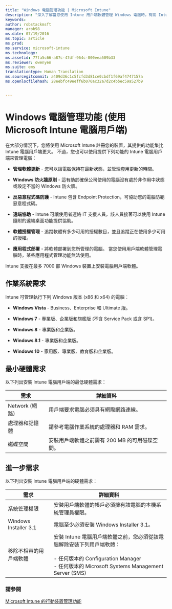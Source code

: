 ```yaml
---
title: "Windows 電腦管理功能 | Microsoft Intune"
description: "深入了解當您使用 Intune 用戶端軟體管理 Windows 電腦時，有關 Intune 的功能。"
keywords: 
author: robstackmsft
manager: arob98
ms.date: 07/19/2016
ms.topic: article
ms.prod: 
ms.service: microsoft-intune
ms.technology: 
ms.assetid: 77fa5c66-a87c-47df-964c-800eea509b33
ms.reviewer: owenyen
ms.suite: ems
translationtype: Human Translation
ms.sourcegitcommit: a409d36c1c5fcfd3d81ce0cbdf1f69af4747157a
ms.openlocfilehash: 28eebfc49eeff6b070ac32a7d2c4bbec59a527b9


---
```


# Windows 電腦管理功能 (使用 Microsoft Intune 電腦用戶端)
在大部分情況下，您將使用 Microsoft Intune 註冊您的裝置，其提供的功能集比 Intune 電腦用戶端更大。 不過，您也可以使用提供下列功能的 Intune 電腦用戶端來管理電腦︰

-   **管理軟體更新** - 您可以讓電腦保持在最新狀態，並管理套用更新的時間。

-   **Windows 防火牆原則** - 這有助於確保公司使用的電腦沒有處於非作用中狀態或設定不當的 Windows 防火牆。

-   **反惡意程式碼防護** - Intune 包含 Endpoint Protection，可協助您的電腦防範惡意程式碼。

-   **遠端協助** - Intune 可讓使用者連絡 IT 支援人員，該人員接著可以使用 Intune <!--- (requires TeamViewer software)---> 隨附的遠端桌面功能提供協助。

-   **軟體授權管理** - 追蹤軟體有多少可用的授權數目，並且追蹤正在使用多少可用的授權。
-   **應用程式部署** - 將軟體部署到您所管理的電腦。 當您使用用戶端軟體管理電腦時，某些應用程式管理功能無法使用。


Intune 支援在最多 7000 部 Windows 裝置上安裝電腦用戶端軟體。

## 作業系統需求
Intune 可管理執行下列 Windows 版本 (x86 和 x64) 的電腦︰


-   **Windows Vista** - Business、Enterprise 和 Ultimate 版。

-   **Windows 7** - 專業版、企業版和旗艦版 (不含 Service Pack 或含 SP1)。

-   **Windows 8** - 專業版和企業版。

-   **Windows 8.1** - 專業版和企業版。

- **Windows 10** - 家用版、專業版、教育版和企業版。


## 最小硬體需求
以下列出安裝 Intune 電腦用戶端的最低硬體需求：

|需求|詳細資料|
|---------------|--------------------|
|Network (網路)|用戶端要求電腦必須具有網際網路連線。|
|處理器和記憶體|請參考電腦作業系統的處理器和 RAM 需求。|
|磁碟空間|安裝用戶端軟體之前需有 200 MB 的可用磁碟空間。|

## 進一步需求
以下列出安裝 Intune 電腦用戶端的硬體需求：

|需求|詳細資料|
|---------------|--------------------|
|系統管理權限|安裝用戶端軟體的帳戶必須擁有該電腦的本機系統管理員權限。|
|Windows Installer 3.1|電腦至少必須安裝 Windows Installer 3.1。|
|移除不相容的用戶端軟體|安裝 Intune 電腦用戶端軟體之前，您必須從該電腦解除安裝下列用戶端軟體：<br /><br />-   任何版本的 Configuration Manager<br />-   任何版本的 Microsoft Systems Management Server (SMS)|

### 請參閱
[Microsoft Intune 的行動裝置管理功能](./mobile-device-management-capabilities-in-microsoft-intune.md)



<!--HONumber=Jul16_HO3-->


